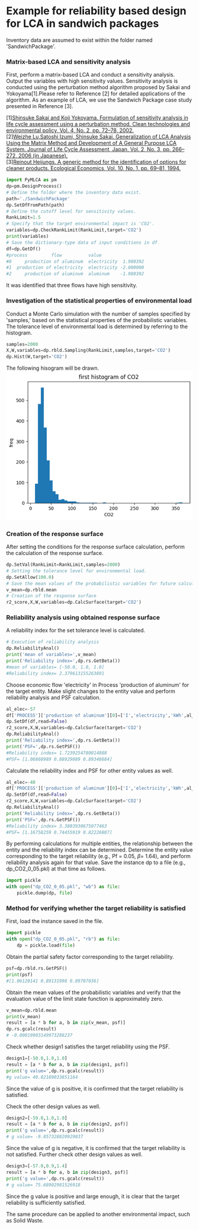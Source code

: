 # Example for reliability based design for LCA in sandwich packages
Inventory data are assumed to exist within the folder named 'SandwichPackage'.
### Matrix-based LCA and sensitivity analysis
First, perform a matrix-based LCA and conduct a sensitivity analysis. Output the variables with high sensitivity values. Sensitivity analysis is conducted using the perturbation method algorithm proposed by Sakai and Yokoyama[1].Please refer to Reference [2] for detailed applications of the algorithm. As an example of LCA, we use the Sandwich Package case study presented in Reference [3].

[1][Shinsuke Sakai and Koji Yokoyama. Formulation of sensitivity analysis in life cycle assessment using a
perturbation method. Clean technologies and environmental policy, Vol. 4, No. 2, pp. 72–78, 2002.](https://link.springer.com/article/10.1007/s10098-002-0150-2)   
[2][Weizhe Lu,Satoshi Izumi, Shinsuke Sakai. Generalization of LCA Analysis Using the Matrix Method and Development of A General Purpose LCA System. Journal of Life Cycle Assessment, Japan,
Vol. 2, No. 3, pp. 266–272, 2006 (in Japanese).](https://www.jstage.jst.go.jp/article/lca/2/3/2_3_266/_article/-char/ja)   
[3][Reinout Heijungs. A generic method for the identification of options for cleaner products. Ecological Economics,
Vol. 10, No. 1, pp. 69–81, 1994.](https://www.sciencedirect.com/science/article/abs/pii/0921800994900388)   


```python
import PyMLCA as pm
dp=pm.DesignProcess()
# Define the folder where the inventory data exist.
path='./SandwichPackage'
dp.SetDfFromPath(path)
# Define the cutoff level for sensitivity values.
RankLimit=1.5
# Specify that the target environmental impact is 'CO2'.
variables=dp.CheckRankLimit(RankLimit,target='CO2')
print(variables)
# Save the dictionary-type data of input conditions in df
df=dp.GetDf()
#process         flow          value
#0     production of aluminum  electricity  1.980392
#1  production of electricity  electricity -2.000000
#2     production of aluminum  aluminum    -1.980392
```
It was identified that three flows have high sensitivity.
### Investigation of the statistical properties of environmental load
Conduct a Monte Carlo simulation with the number of samples specified by 'samples,' based on the statistical properties of the probabilistic variables. The tolerance level of environmental load is determined by referring to the histogram.

```python
samples=2000
X,W,variables=dp.rbld.Sampling(RankLimit,samples,target='CO2')
dp.Hist(W,target='CO2')
```
The following hisogram will be drawn.
![Histogram](histogram.png)

### Creation of the response surface
After setting the conditions for the response surface calculation, perform the calculation of the response surface.

```python
dp.SetVal(RankLimit=RankLimit,samples=2000)
# Setting the tolerance level for environmental load.
dp.SetAllow(100.0)
# Save the mean values of the probabilistic variables for future calculations.
v_mean=dp.rbld.mean
# Creation of the response surface
r2_score,X,W,variables=dp.CalcSurface(target='CO2')
```
### Reliability analysis using obtained response surface
A reliability index for the set tolerance level is calculated.

```python
# Execution of reliability analysis
dp.ReliabilityAnal()
print('mean of variables=',v_mean)
print('Reliability index=',dp.rs.GetBeta())
#mean of variables= [-50.0, 1.0, 1.0]
#Reliability index= 2.379613155263891
```
Choose economic flow 'electricity' in Process 'production of aluminum' for the target entity. Make slight changes to the entity value and perform reliability analysis and PSF calculation.
```python
al_elec=-57
df['PROCESS']['production of aluminum'][0]=['I','electricity','kWh',al_elec,5]
dp.SetDf(df,read=False)
r2_score,X,W,variables=dp.CalcSurface(target='CO2')
dp.ReliabilityAnal()
print('Reliability index=',dp.rs.GetBeta())
print('PSF=',dp.rs.GetPSF())
#Reliability index= 1.7239254780014888
#PSF= [1.06860989 0.88929089 0.89348684]
```
Calculate the reliability index and PSF for other entity values as well.
```python
al_elec=-40
df['PROCESS']['production of aluminum'][0]=['I','electricity','kWh',al_elec,5]
dp.SetDf(df,read=False)
r2_score,X,W,variables=dp.CalcSurface(target='CO2')
dp.ReliabilityAnal()
print('Reliability index=',dp.rs.GetBeta())
print('PSF=',dp.rs.GetPSF())
#Reliability index= 3.3883930675077463
#PSF= [1.16758259 0.74455919 0.82226887]
```
By performing calculations for multiple entities, the relationship between the entity and the reliability index can be determined. Determine the entity value corresponding to the target reliability (e.g., Pf = 0.05, $\beta$= 1.64), and perform reliability analysis again for that value. Save the instance dp to a file (e.g., dp_CO2_0_05.pkl) at that time as follows.

```python
import pickle
with open("dp_CO2_0_05.pkl", "wb") as file:
    pickle.dump(dp, file)
```



### Method for verifying whether the target reliability is satisfied
First, load the instance saved in the file.

```python
import pickle
with open("dp_CO2_0_05.pkl", "rb") as file:
    dp = pickle.load(file)
```
Obtain the partial safety factor corresponding to the target reliability.
```python
psf=dp.rbld.rs.GetPSF()
print(psf)
#[1.06120141 0.89131998 0.89707036]
```
Obtain the mean values of the probabilistic variables and verify that the evaluation value of the limit state function is approximately zero.
```python
v_mean=dp.rbld.mean
print(v_mean)
result = [a * b for a, b in zip(v_mean, psf)]
dp.rs.gcalc(result)
# -0.00019903149973288237
```
Check whether design1 satisfies the target reliability using the PSF.
```python
design1=[-50.0,1.0,1.0]
result = [a * b for a, b in zip(design1, psf)]
print('g value=',dp.rs.gcalc(result))
#g value= 40.02189033851164
```
Since the value of g is positive, it is confirmed that the target reliability is satisfied.

Check the other design values as well.
```python
design2=[-59.0,1.0,1.0]
result = [a * b for a, b in zip(design2, psf)]
print('g value=',dp.rs.gcalc(result))
# g value= -9.857328820929837
```
Since the value of g is negative, it is confirmed that the target reliability is not satisfied. Further check other design values as well.
```python
design3=[-57.0,0.9,1.4]
result = [a * b for a, b in zip(design3, psf)]
print('g value=',dp.rs.gcalc(result))
# g value= 75.68902981526918
```
Since the g value is positive and large enough, it is clear that the target reliability is sufficiently satisfied.

The same procedure can be applied to another environmental impact, such as Solid Waste.

